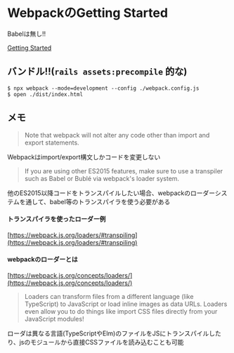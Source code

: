 # WebpackのGetting Started

Babelは無し!!

[Getting Started](https://webpack.js.org/guides/getting-started/)

## バンドル!!(`rails assets:precompile` 的な)

```
$ npx webpack --mode=development --config ./webpack.config.js
$ open ./dist/index.html
```

## メモ

> Note that webpack will not alter any code other than import and export statements. 

Webpackはimport/export構文しかコードを変更しない

> If you are using other ES2015 features, make sure to use a transpiler such as Babel or Bublé via webpack's loader system.


他のES2015以降コードをトランスパイルしたい場合、webpackのローダーシステムを通して、babel等のトランスパイラを使う必要がある

#### トランスパイラを使ったローダー例

[https://webpack.js.org/loaders/#transpiling](https://webpack.js.org/loaders/#transpiling)

#### webpackのローダーとは

[https://webpack.js.org/concepts/loaders/](https://webpack.js.org/concepts/loaders/)

> Loaders can transform files from a different language (like TypeScript) to JavaScript or load inline images as data URLs.
> Loaders even allow you to do things like import CSS files directly from your JavaScript modules!


ローダは異なる言語(TypeScriptやElm)のファイルをJSにトランスパイルしたり、jsのモジュールから直接CSSファイルを読み込むことも可能
